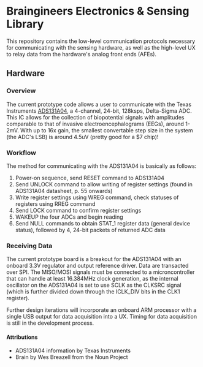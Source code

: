 <p align="center">
  <img src="https://i.imgur.com/vsBboSW.jpg" alt=""/>
</p>

# Braingineers Electronics & Sensing Library

This repository contains the low-level communication protocols necessary for communicating with the sensing hardware, as well as the high-level UX to relay data from the hardware's analog front ends (AFEs).

## Hardware

### Overview

The current prototype code allows a user to communicate with the Texas Instruments [ADS131A04](http://www.ti.com/product/ADS131A04), a 4-channel, 24-bit, 128ksps, Delta-Sigma ADC. This IC allows for the collection of biopotential signals with amplitudes comparable to that of invasive electroencephalograms (EEGs), around 1-2mV. With up to 16x gain, the smallest convertable step size in the system (the ADC's LSB) is around 4.5uV (pretty good for a $7 chip)! 

### Workflow

The method for communicating with the ADS131A04 is basically as follows:

1. Power-on sequence, send RESET command to ADS131A04
1. Send UNLOCK command to allow writing of register settings (found in ADS131A04 datasheet, p. 55 onwards)
1. Write register settings using WREG command, check statuses of registers using RREG command
1. Send LOCK command to confirm register settings
1. WAKEUP the four ADCs and begin reading
1. Send NULL commands to obtain STAT_1 register data (general device status), followed by 4, 24-bit packets of returned ADC data

### Receiving Data

The current prototype board is a breakout for the ADS131A04 with an onboard 3.3V regulator and output reference driver. Data are transacted over SPI. The MISO/MOSI signals must be connected to a microncontroller that can handle at least 16.384MHz clock generation, as the internal oscillator on the ADS131A04 is set to use SCLK as the CLKSRC signal (which is further divided down through the ICLK_DIV bits in the CLK1 register).

Further design iterations will incorporate an onboard ARM processor with a single USB output for data acquisition into a UX. Timing for data acquisition is still in the development process.


#### Attributions

- ADS131A04 information by Texas Instruments
- Brain by Wes Breazell from the Noun Project
